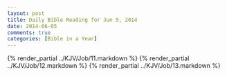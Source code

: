 ```yaml
---
layout: post
title: Daily Bible Reading for Jun 5, 2014
date: 2014-06-05
comments: true
categories: [Bible in a Year]
---
```

{% render_partial ../KJV/Job/11.markdown %}
{% render_partial ../KJV/Job/12.markdown %}
{% render_partial ../KJV/Job/13.markdown %}
